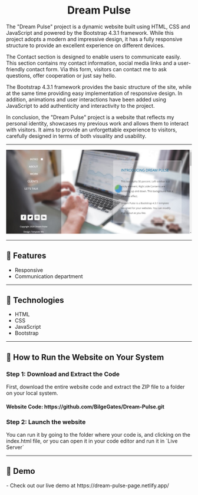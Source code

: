 <h1 align="center">Dream Pulse</h1>
<p>The "Dream Pulse" project is a dynamic website built using HTML, CSS and JavaScript and powered by the Bootstrap 4.3.1 framework. While this project adopts a modern and impressive design, it has a fully responsive structure to provide an excellent experience on different devices.

The Contact section is designed to enable users to communicate easily. This section contains my contact information, social media links and a user-friendly contact form. Via this form, visitors can contact me to ask questions, offer cooperation or just say hello.

The Bootstrap 4.3.1 framework provides the basic structure of the site, while at the same time providing easy implementation of responsive design. In addition, animations and user interactions have been added using JavaScript to add authenticity and interactivity to the project.

In conclusion, the "Dream Pulse" project is a website that reflects my personal identity, showcases my previous work and allows them to interact with visitors. It aims to provide an unforgettable experience to visitors, carefully designed in terms of both visuality and usability.

</p>
<hr />
<img src="./img/project.jpg" >
<hr />
<h2>🍿 Features </h2>
<ul>   
   <li>Responsive</li>
   <li>Communication department</li>
</ul><hr />
<h2>🍿 Technologies </h2>
<ul>
   <li>HTML</li>
   <li>CSS</Li>
   <li>JavaScript</li> 
   <li>Bootstrap</li>
</ul>
<hr />
<h2>🍿 How to Run the Website on Your System </h2>
<h3> Step 1: Download and Extract the Code </h3>
<p>First, download the entire website code and extract the ZIP file to a folder on your local system.</p>
<h4>Website Code: https://github.com/BilgeGates/Dream-Pulse.git</h4>
<h3>Step 2: Launch the website </h3>
<p>You can run it by going to the folder where your code is, and clicking on the index.html file, or you can open it in your code editor and run it in `Live Server`</p>
<hr />
<h2>🍿 Demo </h2>
<p> - Check out our live demo at https://dream-pulse-page.netlify.app/ </p>
